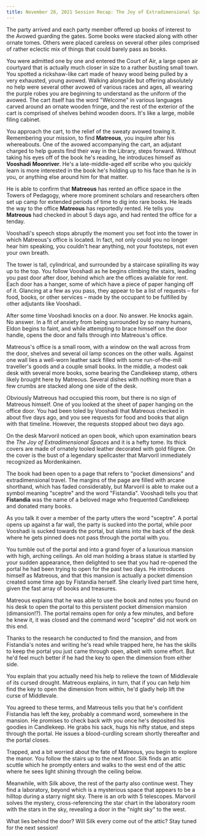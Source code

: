 ```yaml
---
title: November 28, 2021 Session Recap: The Joy of Extradimensional Spaces
---
```


The party arrived and each party member offered up books of interest to the Avowed guarding the gates. Some books were stacked along with other ornate tomes. Others were placed careless on several other piles comprised of rather eclectic mix of things that could barely pass as books. 

You were admitted one by one and entered the Court of Air, a large open air courtyard that is actually much closer in size to a rather bustling small town. You spotted a rickshaw-like cart made of heavy wood being pulled by a very exhausted, young avowed. Walking alongside but offering absolutely no help were several other avowed of various races and ages, all wearing the purple robes you are beginning to understand as the uniform of the avowed. The cart itself has the word "Welcome" in various languages carved around an ornate wooden fringe, and the rest of the exterior of the cart is comprised of shelves behind wooden doors. It's like a large, mobile filing cabinet. 

You approach the cart, to the relief of the sweaty avowed towing it. Remembering your mission, to find **Matreous**, you inquire after his whereabouts. One of the avowed accompanying the cart, an adjutant charged to help guests find their way in the Library, steps forward. Without taking his eyes off of the book he's reading, he introduces himself as **Vooshadi Moonriver**. He's a late-middle-aged elf scribe who you quickly learn is more interested in the book he's holding up to his face than he is in you, or anything else around him for that matter. 

He is able to confirm that **Matreous** has rented an office space in the Towers of Pedagogy, where more prominent scholars and researchers often set up camp for extended periods of time to dig into rare books. He leads the way to the office **Matreous** has reportedly rented. He tells you **Matreous** had checked in about 5 days ago, and had rented the office for a tenday. 

Vooshadi's speech stops abruptly the moment you set foot into the tower in which Matreous's office is located. In fact, not only could you no longer hear him speaking, you couldn't hear anything, not your footsteps, not even your own breath. 

The tower is tall, cylindrical, and surrounded by a staircase spiralling its way up to the top. You follow Vooshadi as he begins climbing the stairs, leading you past door after door, behind which are the offices available for rent. Each door has a hanger, some of which have a piece of paper hanging off of it. Glancing at a few as you pass, they appear to be a list of requests – for food, books, or other services – made by the occupant to be fulfilled by other adjutants like Vooshadi. 

After some time Vooshadi knocks on a door. No answer. He knocks again. No answer. In a fit of anxiety from being surrounded by so many humans, Eldon begins to faint, and while attempting to brace himself on the door handle, opens the door and falls through into Matreous's office. 

Matreous's office is a small room, with a window on the wall across from the door, shelves and several oil lamp sconces on the other walls. Against one wall lies a well-worn leather sack filled with some run-of-the-mill traveller's goods and a couple small books. In the middle, a modest oak desk with several more books, some bearing the Candlekeep stamp, others likely brought here by Matreous. Several dishes with nothing more than a few crumbs are stacked along one side of the desk. 

Obviously Matreous had occupied this room, but there is no sign of Matreous himself. One of you looked at the sheet of paper hanging on the office door. You had been toled by Vooshadi that  Matreous checked in about five days ago, and you see requests for food and books that align with that timeline. However, the requests stopped about two days ago. 

On the desk Marvoril noticed an open book, which upon examination bears the _The Joy of Extradimensional Spaces_ and it is a hefty tome. Its thick covers are made of ornately tooled leather decorated with gold filigree. On the cover is the bust of a legendary spellcaster that Marvoril immediately recognized as Mordenkainen. 

The book had been open to a page that refers to "pocket dimensions" and extradimensional travel. The margins of the page are filled with arcane shorthand, which has faded considerably, but Marvoril is able to make out a symbol meaning "sceptre" and the word "Fistandia". Vooshadi tells you that **Fistandia** was the name of a beloved mage who frequented Candlekeep and donated many books. 

As you talk it over a member of the party utters the word "sceptre". A portal opens up against a far wall, the party is sucked into the portal, while poor Vooshadi is sucked towards the portal, but slams into the back of the desk where he gets pinned does not pass through the portal with you. 

You tumble out of the portal and into a grand foyer of a luxurious mansion with high, arching ceilings. An old man holding a brass statue is startled by your sudden appearance, then delighted to see that you had re-opened the portal he had been trying to open for the past two days. He introduces himself as Matreous, and that this mansion is actually a pocket dimension created some time ago by Fistandia herself. She clearly lived part time here, given the fast array of books and treasures. 

Matreous explains that he was able to use the book and notes you found on his desk to open the portal to this persistent pocket dimension mansion (dimansion!?). The portal remains open for only a few minutes, and before he knew it, it was closed and the command word "sceptre" did not work on this end. 

Thanks to the research he conducted to find the mansion, and from Fistandia's notes and writing he's read while trapped here, he has the skills to keep the portal you just came through open, albeit with some effort. But he'd feel much better if he had the key to open the dimension from either side. 

You explain that you actually need his help to relieve the town of Middlevale of its cursed drought. Matreous explains, in turn, that if you can help him find the key to open the dimension from within, he'd gladly help lift the curse of Middlevale. 

You agreed to these terms, and Matreous tells you that he's confident Fistandia has left the key, probably a command word, somewhere in the mansion. He promises to check back with you once he's deposited his goodies in Candlekeep. He grabs his sack, hugs his nifty statue, and steps through the portal. He issues a blood-curdling scream shortly thereafter and the portal closes.

Trapped, and a bit worried about the fate of Matreous, you begin to explore the manor. You follow the stairs up to the next floor. Silk finds an attic scuttle which he promptly enters and walks to the west end of the attic where he sees light shining through the ceiling below.

Meanwhile, with Silk above, the rest of the party also continue west. They find a laboratory, beyond which is a mysterious space that appears to be a hilltop during a starry night sky. There is an orb with 5 telescopes. Marvoril solves the mystery, cross-referencing the star chart in the laboratory room with the stars in the sky, revealing a door in the "night sky" to the west. 

What lies behind the door? Will Silk every come out of the attic? Stay tuned for the next session!